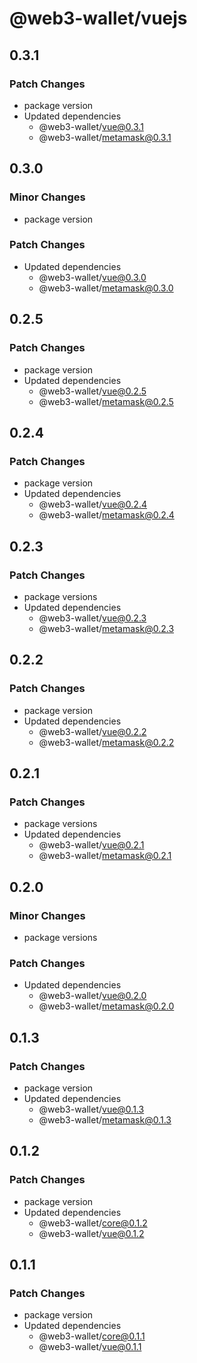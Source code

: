 # @web3-wallet/vuejs

## 0.3.1

### Patch Changes

- package version
- Updated dependencies
  - @web3-wallet/vue@0.3.1
  - @web3-wallet/metamask@0.3.1

## 0.3.0

### Minor Changes

- package version

### Patch Changes

- Updated dependencies
  - @web3-wallet/vue@0.3.0
  - @web3-wallet/metamask@0.3.0

## 0.2.5

### Patch Changes

- package version
- Updated dependencies
  - @web3-wallet/vue@0.2.5
  - @web3-wallet/metamask@0.2.5

## 0.2.4

### Patch Changes

- package version
- Updated dependencies
  - @web3-wallet/vue@0.2.4
  - @web3-wallet/metamask@0.2.4

## 0.2.3

### Patch Changes

- package versions
- Updated dependencies
  - @web3-wallet/vue@0.2.3
  - @web3-wallet/metamask@0.2.3

## 0.2.2

### Patch Changes

- package version
- Updated dependencies
  - @web3-wallet/vue@0.2.2
  - @web3-wallet/metamask@0.2.2

## 0.2.1

### Patch Changes

- package versions
- Updated dependencies
  - @web3-wallet/vue@0.2.1
  - @web3-wallet/metamask@0.2.1

## 0.2.0

### Minor Changes

- package versions

### Patch Changes

- Updated dependencies
  - @web3-wallet/vue@0.2.0
  - @web3-wallet/metamask@0.2.0

## 0.1.3

### Patch Changes

- package version
- Updated dependencies
  - @web3-wallet/vue@0.1.3
  - @web3-wallet/metamask@0.1.3

## 0.1.2

### Patch Changes

- package version
- Updated dependencies
  - @web3-wallet/core@0.1.2
  - @web3-wallet/vue@0.1.2

## 0.1.1

### Patch Changes

- package version
- Updated dependencies
  - @web3-wallet/core@0.1.1
  - @web3-wallet/vue@0.1.1
